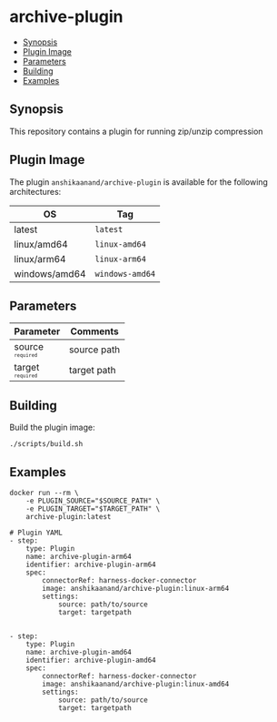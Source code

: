 # archive-plugin

- [Synopsis](#Synopsis)
- [Plugin Image](#Plugin-Image)
- [Parameters](#Parameters)
- [Building](#building)
- [Examples](#Examples)


## Synopsis

This repository contains a plugin for running zip/unzip compression

## Plugin Image

The plugin `anshikaanand/archive-plugin` is available for the following architectures:

| OS            | Tag             |
|---------------|-----------------|
| latest        | `latest`        |
| linux/amd64   | `linux-amd64`   |
| linux/arm64   | `linux-arm64`   |
| windows/amd64 | `windows-amd64` |


## Parameters

| Parameter                                                   | Comments    |
|:------------------------------------------------------------|-------------|
| source <span style="font-size: 10px"><br/>`required`</span> | source path |
| target <span style="font-size: 10px"><br/>`required`</span> | target path |


## Building

Build the plugin image:

```text
./scripts/build.sh
```

## Examples

```
docker run --rm \
    -e PLUGIN_SOURCE="$SOURCE_PATH" \
    -e PLUGIN_TARGET="$TARGET_PATH" \
    archive-plugin:latest

```

```
# Plugin YAML
- step:
    type: Plugin
    name: archive-plugin-arm64
    identifier: archive-plugin-arm64
    spec:
        connectorRef: harness-docker-connector
        image: anshikaanand/archive-plugin:linux-arm64
        settings:
            source: path/to/source
            target: targetpath
       

- step:
    type: Plugin
    name: archive-plugin-amd64
    identifier: archive-plugin-amd64
    spec:
        connectorRef: harness-docker-connector
        image: anshikaanand/archive-plugin:linux-amd64
        settings:
            source: path/to/source
            target: targetpath